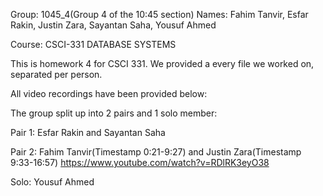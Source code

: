 Group: 1045_4(Group 4 of the 10:45 section)
Names: Fahim Tanvir, Esfar Rakin, Justin Zara, Sayantan Saha, Yousuf Ahmed

Course: CSCI-331 DATABASE SYSTEMS

This is homework 4 for CSCI 331. We provided a every file we worked on, separated per person. 

All video recordings have been provided below:


The group split up into 2 pairs and 1 solo member:


Pair 1: Esfar Rakin and Sayantan Saha

Pair 2: Fahim Tanvir(Timestamp 0:21-9:27) and Justin Zara(Timestamp 9:33-16:57)
https://www.youtube.com/watch?v=RDlRK3eyO38

Solo: Yousuf Ahmed

